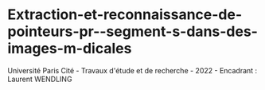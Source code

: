 # Extraction-et-reconnaissance-de-pointeurs-pr--segment-s-dans-des-images-m-dicales
Université Paris Cité - Travaux d'étude et de recherche - 2022 - Encadrant : Laurent WENDLING
